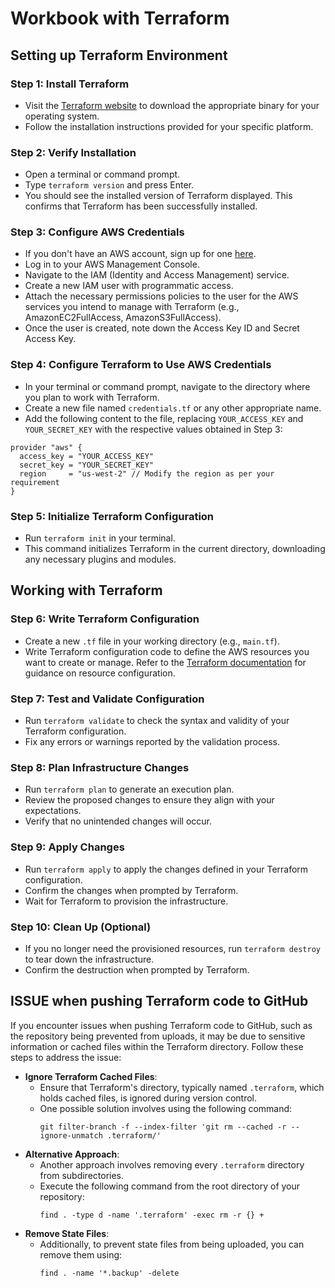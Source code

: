 # Workbook with Terraform
## Setting up Terraform Environment

### Step 1: Install Terraform
- Visit the [Terraform website](https://www.terraform.io/downloads.html) to download the appropriate binary for your operating system.
- Follow the installation instructions provided for your specific platform.

### Step 2: Verify Installation
- Open a terminal or command prompt.
- Type `terraform version` and press Enter.
- You should see the installed version of Terraform displayed. This confirms that Terraform has been successfully installed.

### Step 3: Configure AWS Credentials
- If you don't have an AWS account, sign up for one [here](https://aws.amazon.com/).
- Log in to your AWS Management Console.
- Navigate to the IAM (Identity and Access Management) service.
- Create a new IAM user with programmatic access.
- Attach the necessary permissions policies to the user for the AWS services you intend to manage with Terraform (e.g., AmazonEC2FullAccess, AmazonS3FullAccess).
- Once the user is created, note down the Access Key ID and Secret Access Key.

### Step 4: Configure Terraform to Use AWS Credentials
- In your terminal or command prompt, navigate to the directory where you plan to work with Terraform.
- Create a new file named `credentials.tf` or any other appropriate name.
- Add the following content to the file, replacing `YOUR_ACCESS_KEY` and `YOUR_SECRET_KEY` with the respective values obtained in Step 3:

```hcl
provider "aws" {
  access_key = "YOUR_ACCESS_KEY"
  secret_key = "YOUR_SECRET_KEY"
  region     = "us-west-2" // Modify the region as per your requirement
}
```

### Step 5: Initialize Terraform Configuration
- Run `terraform init` in your terminal.
- This command initializes Terraform in the current directory, downloading any necessary plugins and modules.

## Working with Terraform

### Step 6: Write Terraform Configuration
- Create a new `.tf` file in your working directory (e.g., `main.tf`).
- Write Terraform configuration code to define the AWS resources you want to create or manage. Refer to the [Terraform documentation](https://www.terraform.io/docs/providers/aws/index.html) for guidance on resource configuration.

### Step 7: Test and Validate Configuration
- Run `terraform validate` to check the syntax and validity of your Terraform configuration.
- Fix any errors or warnings reported by the validation process.

### Step 8: Plan Infrastructure Changes
- Run `terraform plan` to generate an execution plan.
- Review the proposed changes to ensure they align with your expectations.
- Verify that no unintended changes will occur.

### Step 9: Apply Changes
- Run `terraform apply` to apply the changes defined in your Terraform configuration.
- Confirm the changes when prompted by Terraform.
- Wait for Terraform to provision the infrastructure.

### Step 10: Clean Up (Optional)
- If you no longer need the provisioned resources, run `terraform destroy` to tear down the infrastructure.
- Confirm the destruction when prompted by Terraform.

## ISSUE when pushing Terraform code to GitHub

If you encounter issues when pushing Terraform code to GitHub, such as the repository being prevented from uploads, it may be due to sensitive information or cached files within the Terraform directory. Follow these steps to address the issue:

- **Ignore Terraform Cached Files**:
  - Ensure that Terraform's directory, typically named `.terraform`, which holds cached files, is ignored during version control.
  - One possible solution involves using the following command:
    ```
    git filter-branch -f --index-filter 'git rm --cached -r --ignore-unmatch .terraform/'
    ```
- **Alternative Approach**:
  - Another approach involves removing every `.terraform` directory from subdirectories.
  - Execute the following command from the root directory of your repository:
    ```
    find . -type d -name '.terraform' -exec rm -r {} +
    ```
- **Remove State Files**:
  - Additionally, to prevent state files from being uploaded, you can remove them using:
    ```
    find . -name '*.backup' -delete
    ```
